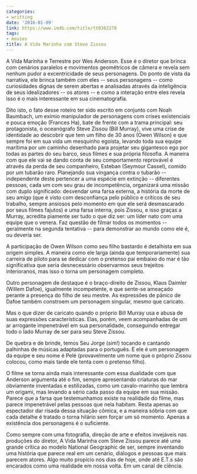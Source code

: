 ```yaml
---
categories:
- writting
date: '2016-01-09'
link: https://www.imdb.com/title/tt0362270
tags:
- movies
title: A Vida Marinha com Steve Zissou
---
```


A Vida Marinha e Terrestre por Wes Anderson. Esse é o diretor que brinca com cenários paralelos e movimentos geométricos de câmera e revela sem nenhum pudor a excentricidade de seus personagens. Do ponto de vista da narrativa, ele brinca também com eles -- seus personagens -- como curiosidades dignas de serem abertas e analisadas através da inteligência de seus idealizadores -- os atores -- e como a interação entre eles revela isso é o mais interessante em sua cinematografia.

Dito isto, o fato desse roteiro ter sido escrito em conjunto com Noah Baumbach, um exímio manipulador de personagens com crises existenciais e pouca emoção (Frances Ha), bate de frente com a trama principal: seu protagonista, o oceanógrafo Steve Zissou (Bill Murray), vive uma crise de identidade ao descobrir que tem um filho de 30 anos (Owen Wilson) e que sempre foi em sua vida um mesquinho egoísta, levando toda sua equipe marítima por um caminho desenhado para projetar seu gigantesco ego por todas as partes do seu barco, seus filmes e sua própria filosofia. A maneira com que ele vai se dando conta de seu comportamento reprovável é através da perda de seu companheiro, Esteban (Seymour Cassel), comido por um tubarão raro. Planejando sua vingança contra o tubarão -- independente deste pertencer a uma espécie em extinção -- diferentes pessoas, cada um com seu grau de incompetência, organizará uma missão com duplo significado: desvendar uma farsa externa, a história da morte de seu amigo (que é visto com desconfiança pelo público e críticos de seu trabalho, sempre ansiosos pelo momento em que ele será desmascarado por seus filmes fajutos) e uma farsa interna, pois Zissou, e isso graças a Murray, acredita piamente ser tudo o que diz ser: um líder nato com uma equipe que o venera. Faz questão de filmar todos os momentos -- geralmente na segunda tentativa -- para demonstrar ao mundo como ele é, ou deveria ser.

A participação de Owen Wilson como seu filho bastardo é detalhista em sua origem simples. A maneira como ele larga (ainda que temporariamente) sua carreira de piloto para se dedicar com o pretenso pai embaixo do mar é tão significativa que seria desnecessário observarmos seus trejeitos interioranos, mas isso o torna um personagem completo.

Outro personagem de destaque é o braço-direito de Zissou, Klaus Daimler (Willem Dafoe), igualmente incompetente, e que sente-se ameaçado perante a presença do filho de seu mestre. As expressões de pânico de Dafoe também constroem um personagem singular, mesmo que caricato.

Mas o que dizer de caricato quando o próprio Bill Murray usa e abusa de suas expressões características. Elas, porém, veem acompanhadas de um ar arrogante impenetrável em sua personalidade, conseguindo entregar todo o lado Murray de ser para seu Steve Zissou.

De quebra e de brinde, temos Seu Jorge (sim!) tocando e cantando palhinhas de músicas adaptadas para o português. E ele é um personagem da equipe e seu nome é Pelé (provavelmente um nome que o próprio Zissou colocou, como mais tarde ele tenta com o pretenso filho).

O filme se torna ainda mais interessante com essa dualidade com que Anderson argumenta até o fim, sempre apresentando criaturas do mar obviamente inventadas e estilizadas, como um cavalo-marinho que lembra um origami, mas levando a sério cada passo da equipe em sua missão. Parece que a farsa que testemunhamos existe na realidade do filme, mas parece impenetrável pelas pessoas que nela habitam. Resta apenas ao espectador dar risada dessa situação cômica, e a maneira sóbria com que cada detalhe é tratado o torna hilário sem forçar um só momento. Apenas a existência dos personagens é o suficiente.

Como sempre com uma fotografia, direção de arte e efeitos invejáveis nas produções do diretor, A Vida Marinha com Steve Zissou parece até uma grande crítica ao modelo National Geographic de ser, sempre inventando uma história que parece real em um cenário, diálogos e pessoas que mais parecem atores. Algo muito propício nos dias de hoje, onde até E.T.s são encarados como uma realidade em nossa volta. Em um canal de ciência.